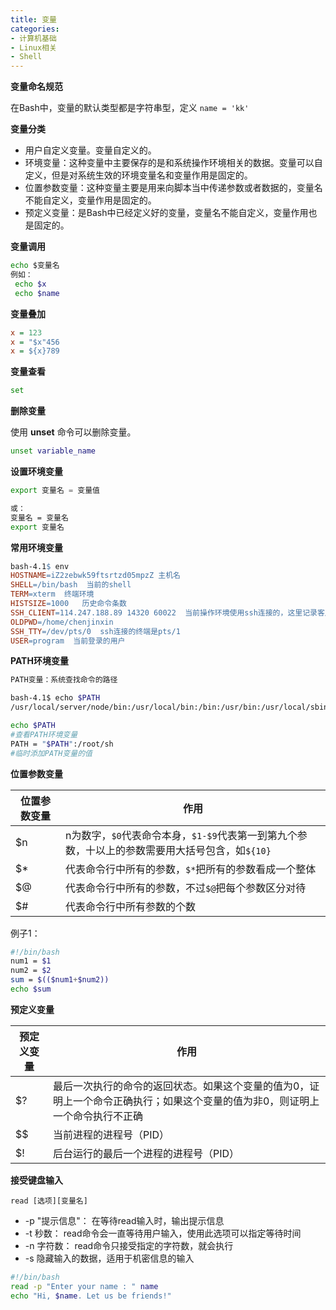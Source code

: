 ```yaml
---
title: 变量
categories: 
- 计算机基础
- Linux相关
- Shell
---
```


**变量命名规范**

在Bash中，变量的默认类型都是字符串型，定义 `name = 'kk'`

**变量分类**

- 用户自定义变量。变量自定义的。
- 环境变量：这种变量中主要保存的是和系统操作环境相关的数据。变量可以自定义，但是对系统生效的环境变量名和变量作用是固定的。
- 位置参数变量：这种变量主要是用来向脚本当中传递参数或者数据的，变量名不能自定义，变量作用是固定的。
- 预定义变量：是Bash中已经定义好的变量，变量名不能自定义，变量作用也是固定的。

**变量调用**

```bash
echo $变量名
例如：
 echo $x
 echo $name
```

**变量叠加**

```ini
x = 123
x = "$x"456
x = ${x}789
```

**变量查看**

```bash
set 
```

**删除变量**

使用 **unset** 命令可以删除变量。

```bash
unset variable_name
```

**设置环境变量**

```bash
export 变量名 = 变量值

或：
变量名 = 变量名
export 变量名
```

**常用环境变量**

```makefile
bash-4.1$ env
HOSTNAME=iZ2zebwk59ftsrtzd05mpzZ 主机名
SHELL=/bin/bash  当前的shell
TERM=xterm  终端环境
HISTSIZE=1000   历史命令条数
SSH_CLIENT=114.247.188.89 14320 60022  当前操作环境使用ssh连接的，这里记录客户端ip
OLDPWD=/home/chenjinxin  
SSH_TTY=/dev/pts/0  ssh连接的终端是pts/1
USER=program  当前登录的用户
```

**PATH环境变量**

```bash
PATH变量：系统查找命令的路径

bash-4.1$ echo $PATH
/usr/local/server/node/bin:/usr/local/bin:/bin:/usr/bin:/usr/local/sbin:/usr/sbin:/sbin:/home/chenjinxin/bin

echo $PATH  
#查看PATH环境变量
PATH = "$PATH":/root/sh
#临时添加PATH变量的值
```

**位置参数变量**

| 位置参数变量 | 作用                                                         |
| ------------ | ------------------------------------------------------------ |
| $n           | n为数字，`$0`代表命令本身，`$1-$9`代表第一到第九个参数，十以上的参数需要用大括号包含，如`${10}` |
| $*           | 代表命令行中所有的参数，`$*`把所有的参数看成一个整体         |
| $@           | 代表命令行中所有的参数，不过`$@`把每个参数区分对待           |
| $#           | 代表命令行中所有参数的个数                                   |

例子1：

```bash
#!/bin/bash
num1 = $1
num2 = $2
sum = $(($num1+$num2))
echo $sum
```

**预定义变量**

| 预定义变量 | 作用                                                         |
| ---------- | ------------------------------------------------------------ |
| $?         | 最后一次执行的命令的返回状态。如果这个变量的值为0，证明上一个命令正确执行；如果这个变量的值为非0，则证明上一个命令执行不正确 |
| $$         | 当前进程的进程号（PID）                                      |
| $!         | 后台运行的最后一个进程的进程号（PID）                        |

**接受键盘输入**

`read [选项][变量名]`

- -p "提示信息"： 在等待read输入时，输出提示信息
- -t 秒数： read命令会一直等待用户输入，使用此选项可以指定等待时间
- -n 字符数： read命令只接受指定的字符数，就会执行
- -s 隐藏输入的数据，适用于机密信息的输入

```bash
#!/bin/bash  
read -p "Enter your name : " name  
echo "Hi, $name. Let us be friends!" 
```
